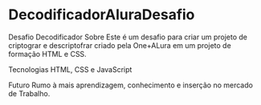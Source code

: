 # DecodificadorAluraDesafio
Desafio Decodificador
Sobre 
Este é um desafio para criar um projeto de criptograr e descriptofrar criado pela One+ALura em um projeto de formação HTML e CSS.

Tecnologias 
HTML, CSS e JavaScript

Futuro 
Rumo à mais aprendizagem, conhecimento e inserção no mercado de Trabalho.
